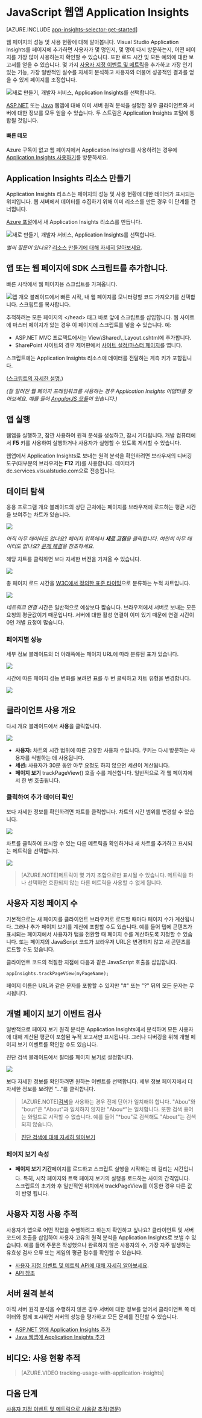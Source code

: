 <properties
	pageTitle="JavaScript 웹앱 Application Insights | Microsoft Azure"
	description="페이지 보기 및 세션 수와 웹 클라이언트 데이터를 가져오고 사용 패턴을 추적합니다. JavaScript 웹 페이지의 예외 및 성능 문제를 감지합니다."
	services="application-insights"
    documentationCenter=""
	authors="alancameronwills"
	manager="douge"/>

<tags
	ms.service="application-insights"
	ms.workload="tbd"
	ms.tgt_pltfrm="ibiza"
	ms.devlang="na"
	ms.topic="get-started-article"
	ms.date="11/03/2015"
	ms.author="awills"/>

# JavaScript 웹앱 Application Insights

[AZURE.INCLUDE [app-insights-selector-get-started](../../includes/app-insights-selector-get-started.md)]

웹 페이지의 성능 및 사용 현황에 대해 알아봅니다. Visual Studio Application Insights를 페이지에 추가하면 사용자가 몇 명인지, 몇 명이 다시 방문하는지, 어떤 페이지를 가장 많이 사용하는지 확인할 수 있습니다. 또한 로드 시간 및 모든 예외에 대한 보고서를 얻을 수 있습니다. 몇 가지 [사용자 지정 이벤트 및 메트릭][track]을 추가하고 가장 인기 있는 기능, 가장 일반적인 실수를 자세히 분석하고 사용자와 더불어 성공적인 결과를 얻을 수 있게 페이지를 조정합니다.

![새로 만들기, 개발자 서비스, Application Insights를 선택합니다.](./media/app-insights-javascript/16-page-views.png)

[ASP.NET][greenbrown] 또는 [Java][java] 웹앱에 대해 이미 서버 원격 분석을 설정한 경우 클라이언트와 서버에 대한 정보를 모두 얻을 수 있습니다. 두 스트림은 Application Insights 포털에 통합될 것입니다.

#### 빠른 데모

Azure 구독이 없고 웹 페이지에서 Application Insights를 사용하려는 경우에 [Application Insights 사용하기](http://aka.ms/ainow)를 방문하세요.

## Application Insights 리소스 만들기

Application Insights 리소스는 페이지의 성능 및 사용 현황에 대한 데이터가 표시되는 위치입니다. 웹 서버에서 데이터를 수집하기 위해 이미 리소스를 만든 경우 이 단계를 건너뜁니다.

[Azure 포털](http://portal.azure.com)에서 새 Application Insights 리소스를 만듭니다.

![새로 만들기, 개발자 서비스, Application Insights를 선택합니다.](./media/app-insights-javascript/01-create.png)

*벌써 질문이 있나요?* [리소스 만들기에 대해 자세히 알아보세요][new].


## 앱 또는 웹 페이지에 SDK 스크립트를 추가합니다.

빠른 시작에서 웹 페이지용 스크립트를 가져옵니다.

![앱 개요 블레이드에서 빠른 시작, 내 웹 페이지를 모니터링할 코드 가져오기를 선택합니다. 스크립트를 복사합니다.](./media/app-insights-javascript/02-monitor-web-page.png)

추적하려는 모든 페이지의 &lt;/head&gt; 태그 바로 앞에 스크립트를 삽입합니다. 웹 사이트에 마스터 페이지가 있는 경우 이 페이지에 스크립트를 넣을 수 있습니다. 예:

* ASP.NET MVC 프로젝트에서는 View\\Shared\\_Layout.cshtml에 추가합니다.
* SharePoint 사이트의 경우 제어판에서 [사이트 설정/마스터 페이지](app-insights-sharepoint.md)를 엽니다.

스크립트에는 Application Insights 리소스에 데이터를 전달하는 계측 키가 포함됩니다.

([스크립트의 자세한 설명.](http://apmtips.com/blog/2015/03/18/javascript-snippet-explained/))

*(잘 알려진 웹 페이지 프레임워크를 사용하는 경우 Application Insights 어댑터를 찾아보세요. 예를 들어 [AngularJS 모듈](http://ngmodules.org/modules/angular-appinsights)이 있습니다.)*


## <a name="run"></a>앱 실행

웹앱을 실행하고, 잠깐 사용하여 원격 분석을 생성하고, 잠시 기다립니다. 개발 컴퓨터에서 **F5** 키를 사용하여 실행하거나 사용자가 실행할 수 있도록 게시할 수 있습니다.

웹앱에서 Application Insights로 보내는 원격 분석을 확인하려면 브라우저의 디버깅 도구(대부분의 브라우저는 **F12** 키)를 사용합니다. 데이터가 dc.services.visualstudio.com으로 전송됩니다.

## 데이터 탐색

응용 프로그램 개요 블레이드의 상단 근처에는 페이지를 브라우저에 로드하는 평균 시간을 보여주는 차트가 있습니다.


![](./media/app-insights-javascript/05-browser-page-load.png)


*아직 아무 데이터도 없나요? 페이지 위쪽에서 **새로 고침**을 클릭합니다. 여전히 아무 데이터도 없나요? [문제 해결][qna]을 참조하세요.*

해당 차트를 클릭하면 보다 자세한 버전을 가져올 수 있습니다.

![](./media/app-insights-javascript/07-client-perf.png)

총 페이지 로드 시간을 [W3C에서 정의한 표준 타이밍](http://www.w3.org/TR/navigation-timing/#processing-model)으로 분류하는 누적 차트입니다.

![](./media/app-insights-javascript/08-client-split.png)

*네트워크 연결* 시간은 일반적으로 예상보다 짧습니다. 브라우저에서 서버로 보내는 모든 요청의 평균값이기 때문입니다. 서버에 대한 활성 연결이 이미 있기 때문에 연결 시간이 0인 개별 요청이 많습니다.


### 페이지별 성능

세부 정보 블레이드의 더 아래쪽에는 페이지 URL에 따라 분류된 표가 있습니다.


![](./media/app-insights-javascript/09-page-perf.png)

시간에 따른 페이지 성능 변화를 보려면 표를 두 번 클릭하고 차트 유형을 변경합니다.

![](./media/app-insights-javascript/10-page-perf-area.png)

## 클라이언트 사용 개요

다시 개요 블레이드에서 **사용**을 클릭합니다.

![](./media/app-insights-javascript/14-usage.png)

* **사용자:** 차트의 시간 범위에 따른 고유한 사용자 수입니다. 쿠키는 다시 방문하는 사용자를 식별하는 데 사용됩니다.
* **세션:** 사용자가 30분 동안 아무 요청도 하지 않으면 세션이 계산됩니다.
* **페이지 보기** trackPageView() 호출 수를 계산합니다. 일반적으로 각 웹 페이지에서 한 번 호출됩니다.


### 클릭하여 추가 데이터 확인

보다 자세한 정보를 확인하려면 차트를 클릭합니다. 차트의 시간 범위를 변경할 수 있습니다.

![](./media/app-insights-javascript/appinsights-49usage.png)


차트를 클릭하여 표시할 수 있는 다른 메트릭을 확인하거나 새 차트를 추가하고 표시되는 메트릭을 선택합니다.

![](./media/app-insights-javascript/appinsights-63usermetrics.png)

> [AZURE.NOTE]메트릭이 몇 가지 조합으로만 표시될 수 있습니다. 메트릭을 하나 선택하면 호환되지 않는 다른 메트릭을 사용할 수 없게 됩니다.



## 사용자 지정 페이지 수

기본적으로는 새 페이지를 클라이언트 브라우저로 로드할 때마다 페이지 수가 계산됩니다. 그러나 추가 페이지 보기를 계산에 포함할 수도 있습니다. 예를 들어 탭에 콘텐츠가 표시되는 페이지에서 사용자가 탭을 전환할 때 페이지 수를 계산하도록 지정할 수 있습니다. 또는 페이지의 JavaScript 코드가 브라우저 URL은 변경하지 않고 새 콘텐츠를 로드할 수도 있습니다.

클라이언트 코드의 적절한 지점에 다음과 같은 JavaScript 호출을 삽입합니다.

    appInsights.trackPageView(myPageName);

페이지 이름은 URL과 같은 문자를 포함할 수 있지만 "#" 또는 "?" 뒤의 모든 문자는 무시됩니다.


## 개별 페이지 보기 이벤트 검사

일반적으로 페이지 보기 원격 분석은 Application Insights에서 분석하며 모든 사용자에 대해 계산된 평균이 포함된 누적 보고서만 표시됩니다. 그러나 디버깅을 위해 개별 페이지 보기 이벤트를 확인할 수도 있습니다.

진단 검색 블레이드에서 필터를 페이지 보기로 설정합니다.

![](./media/app-insights-javascript/12-search-pages.png)

보다 자세한 정보를 확인하려면 원하는 이벤트를 선택합니다. 세부 정보 페이지에서 더 자세한 정보를 보려면 "..."를 클릭합니다.

> [AZURE.NOTE][검색][diagnostic]을 사용하는 경우 전체 단어가 일치해야 합니다. "Abou"와 "bout"은 "About"과 일치하지 않지만 "Abou*"는 일치합니다. 또한 검색 용어는 와일드로 시작할 수 없습니다. 예를 들어 "*bou"로 검색해도 "About"는 검색되지 않습니다.

> [진단 검색에 대해 자세히 알아보기][diagnostic]

### 페이지 보기 속성

* **페이지 보기 기간**&#151;페이지를 로드하고 스크립트 실행을 시작하는 데 걸리는 시간입니다. 특히, 시작 페이지와 트랙 페이지 보기의 실행을 로드하는 사이의 간격입니다. 스크립트의 초기화 후 일반적인 위치에서 trackPageView를 이동한 경우 다른 값이 반영 됩니다.

## 사용자 지정 사용 추적

사용자가 앱으로 어떤 작업을 수행하려고 하는지 확인하고 싶나요? 클라이언트 및 서버 코드에 호출을 삽입하여 사용자 고유의 원격 분석을 Application Insights로 보낼 수 있습니다. 예를 들어 주문은 작성했으나 완료하지 않은 사용자의 수, 가장 자주 발생하는 유효성 검사 오류 또는 게임의 평균 점수를 확인할 수 있습니다.

* [사용자 지정 이벤트 및 메트릭 API에 대해 자세히 알아보세요][track].
* [API 참조](https://github.com/Microsoft/ApplicationInsights-JS/blob/master/API-reference.md)

## 서버 원격 분석

아직 서버 원격 분석을 수행하지 않은 경우 서버에 대한 정보를 얻어서 클라이언트 쪽 데이터와 함께 표시하면 서버의 성능을 평가하고 모든 문제를 진단할 수 있습니다.

* [ASP.NET 앱에 Application Insights 추가][greenbrown]
* [Java 웹앱에 Application Insights 추가][java]


## <a name="video"></a> 비디오: 사용 현황 추적

> [AZURE.VIDEO tracking-usage-with-application-insights]

## <a name="next"></a> 다음 단계

[사용자 지정 이벤트 및 메트릭으로 사용량 추적(영문)][track]




<!--Link references-->

[diagnostic]: app-insights-diagnostic-search.md
[greenbrown]: app-insights-start-monitoring-app-health-usage.md
[java]: app-insights-java-get-started.md
[new]: app-insights-create-new-resource.md
[qna]: app-insights-troubleshoot-faq.md
[track]: app-insights-api-custom-events-metrics.md

<!---HONumber=Nov15_HO2-->
